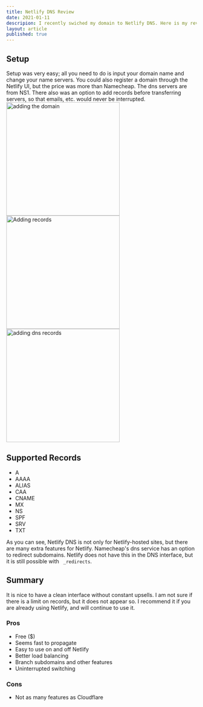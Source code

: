 ```yaml
---
title: Netlify DNS Review
date: 2021-01-11
descripion: I recently swiched my domain to Netlify DNS. Here is my review.
layout: article
published: true
---
```

## Setup
Setup was very easy; all you need to do is input your domain name and change your name servers. You could also register a domain through the Netlify UI, but the price was more than Namecheap. The dns servers are from NS1. There also was an option to add records before transferring servers, so that emails, etc. would never be interrupted. <br>
<img src="/uploads/image4.jpeg" width="300" alt="adding the domain"><br><img src="/uploads/image2.jpg" width="300" alt="Adding records"><br><img src="/uploads/image0.jpeg" width="300" alt="adding dns records"><br>

## Supported Records
- A
- AAAA
- ALIAS
- CAA
- CNAME
- MX
- NS
- SPF
- SRV
- TXT


As you can see, Netlify DNS is not only for Netlify-hosted sites, but there are many extra features for Netlify.
Namecheap's dns service has an option to redirect subdomains. Netlify does not have this in the DNS interface, but it is still possible with ` _redirects`.
## Summary
It is nice to have a clean interface without constant upsells. I am not sure if there is a limit on records, but it does not appear so. I recommend it if you are already using Netlify, and will continue to use it.

### Pros
- Free ($)
- Seems fast to propagate
- Easy to use on and off Netlify
- Better load balancing
- Branch subdomains and other features
- Uninterrupted switching
### Cons 
- Not as many features as Cloudflare


 
